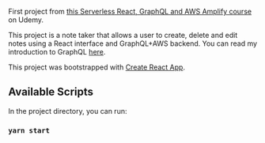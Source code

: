 First project from [this Serverless React, GraphQL and AWS Amplify course](https://www.udemy.com/course/serverless-react-with-aws-amplify/) on Udemy.

This project is a note taker that allows a user to create, delete and edit notes using a React interface and GraphQL+AWS backend. You can read my introduction to GraphQL [here](https://seccl.tech/blog/introduction-graphql/).

This project was bootstrapped with [Create React App](https://github.com/facebook/create-react-app).

## Available Scripts

In the project directory, you can run:

### `yarn start`
